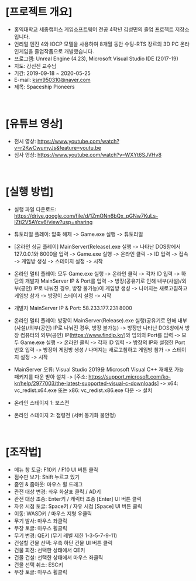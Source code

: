 ﻿# [프로젝트 개요]
- 홍익대학교 세종캠퍼스 게임소프트웨어 전공 4학년 김성민의 졸업 프로젝트 저장소입니다. <br>
- 언리얼 엔진 4와 IOCP 모델을 사용하여 8개월 동안 슈팅-RTS 장르의 3D PC 온라인게임을 졸업작품으로 개발했습니다. <br>
- 프로그램: Unreal Engine (4.23), Microsoft Visual Studio IDE (2017-19) <br>
- 지도: 강신진 교수님 <br>
- 기간: 2019-09-18 ~ 2020-05-25 <br>
- E-mail: ksm950310@naver.com <br>
- 제목: Spaceship Pioneers <br>
<br>

# [유튜브 영상]
- 전시 영상: https://www.youtube.com/watch?v=r2KwCwumyJs&feature=youtu.be <br>
- 심사 영상: https://www.youtube.com/watch?v=WXYt6SJVHv8 <br>
<br>

# [실행 방법]
- 실행 파일 다운로드: https://drive.google.com/file/d/1ZmONn6bQx_pGNw7KuLs-IZtj2V5AYcv6/view?usp=sharing <br>
- 튜토리얼 플레이: 압축 해제 -> Game.exe 실행 -> 튜토리얼 <br>
- [온라인 싱글 플레이] 
MainServer(Release).exe 실행 -> 나타난 DOS창에서 127.0.0.1와 8000을 입력 -> Game.exe 실행 -> 온라인 클릭 -> ID 입력 -> 접속 -> 게임방 생성 -> 스테이지 설정 -> 시작 <br>
- 온라인 멀티 플레이: 모두 Game.exe 실행 -> 온라인 클릭 -> 각자 ID 입력 -> 하단의 개발자 MainServer IP & Port를 입력 -> 방장(공유기로 인해 내부(사설)/외부(공인) IP로 나눠진 경우, 방장 불가능)이 게임방 생성 -> 나머지는 새로고침하고 게임방 참가 -> 방장이 스테이지 설정 -> 시작 <br>
- 개발자 MainServer IP & Port: 58.233.177.231 8000 <br>


- 온라인 멀티 플레이: 방장이 MainServer(Release).exe 실행(공유기로 인해 내부(사설)/외부(공인) IP로 나눠진 경우, 방장 불가능) -> 방장만 나타난 DOS창에서 방장 컴퓨터의 외부(공인) IP(https://www.findip.kr/)와 임의의 Port를 입력 -> 모두 Game.exe 실행 -> 온라인 클릭 -> 각자 ID 입력 -> 방장의 IP와 설정한 Port 번호 입력 -> 방장이 게임방 생성 / 나머지는 새로고침하고 게임방 참가 -> 스테이지 설정 -> 시작 <br>

- MainServer 오류: Visual Studio 2019용 Microsoft Visual C++ 재배포 가능 패키지를 다운 받아 설치 -> [주소: https://support.microsoft.com/ko-kr/help/2977003/the-latest-supported-visual-c-downloads] -> x64: vc_redist.x64.exe 또는 x86: vc_redist.x86.exe 다운 -> 설치 <br>
- 온라인 스테이지 1: 보스전 <br>
- 온라인 스테이지 2: 점령전 (서버 동기화 불안정) <br>
<br>

# [조작법]
- 메뉴 창 토글: F10키 / F10 UI 버튼 클릭 <br>
- 점수판 보기: Shift 누르고 있기 <br>
- 줌인 & 줌아웃: 마우스 휠 드래그 <br>
- 관전 대상 변경: 좌우 화살표 클릭 / AD키 <br>
- 관전 대상 조종: Enter키 / 캐릭터 조종 [Enter] UI 버튼 클릭 <br>
- 자유 시점 토글: Space키 / 자유 시점 [Space] UI 버튼 클릭 <br>
- 이동: WASD키 / 마우스 지형 우클릭 <br>
- 무기 발사: 마우스 좌클릭 <br>
- 무장 토글: 마우스 휠클릭 <br>
- 무기 변경: QE키 (무기 레벨 제한 1-3-5-7-9-11) <br>
- 건설할 건물 선택: 우측 하단 건물 UI 버튼 클릭 <br>
- 건물 회전: 선택한 상태에서 QE키 <br>
- 건물 건설: 선택한 상태에서 마우스 좌클릭 <br>
- 건물 선택 취소: ESC키 <br>
- 무장 토글: 마우스 휠클릭 <br>
<br>
